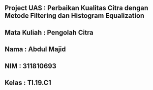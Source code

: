 ## Project UAS : Perbaikan Kualitas Citra dengan Metode Filtering dan Histogram Equalization
## Mata Kuliah : Pengolah Citra
## Nama        : Abdul Majid
## NIM         : 311810693
## Kelas       : TI.19.C1
 
